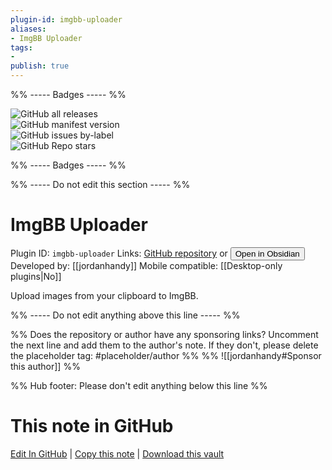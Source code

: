 ```yaml
---
plugin-id: imgbb-uploader
aliases:
- ImgBB Uploader
tags: 
- 
publish: true
---
```


%% ----- Badges ----- %%

![GitHub all releases](https://img.shields.io/github/downloads/jordanhandy/obsidian-imgbb-uploader/total?color=573E7A&logo=github&style=for-the-badge)   
![GitHub manifest version](https://img.shields.io/github/manifest-json/v/jordanhandy/obsidian-imgbb-uploader?color=573E7A&logo=github&style=for-the-badge)   
![GitHub issues by-label](https://img.shields.io/github/issues/jordanhandy/obsidian-imgbb-uploader/help%20wanted?color=573E7A&logo=github&style=for-the-badge)   
![GitHub Repo stars](https://img.shields.io/github/stars/jordanhandy/obsidian-imgbb-uploader?color=573E7A&logo=github&style=for-the-badge)

%% ----- Badges ----- %%

%% ----- Do not edit this section ----- %%

# ImgBB Uploader

Plugin ID: `imgbb-uploader`
Links: [GitHub repository](https://github.com/jordanhandy/obsidian-imgbb-uploader) or [<button id=HH>Open in Obsidian</button>](obsidian://show-plugin?id=imgbb-uploader)
Developed by: [[jordanhandy]]
Mobile compatible: [[Desktop-only plugins|No]]

Upload images from your clipboard to ImgBB.

%% ----- Do not edit anything above this line ----- %% 

%% Does the repository or author have any sponsoring links? Uncomment the next line and add them to the author's note. If they don't, please delete the placeholder tag: #placeholder/author %%
%% ![[jordanhandy#Sponsor this author]] %%

%% Hub footer: Please don't edit anything below this line %%

# This note in GitHub

<span class="git-footer">[Edit In GitHub](https://github.dev/obsidian-community/obsidian-hub/blob/main/02%20-%20Community%20Expansions/02.05%20All%20Community%20Expansions/Plugins/imgbb-uploader.md "git-hub-edit-note") | [Copy this note](https://raw.githubusercontent.com/obsidian-community/obsidian-hub/main/02%20-%20Community%20Expansions/02.05%20All%20Community%20Expansions/Plugins/imgbb-uploader.md "git-hub-copy-note") | [Download this vault](https://github.com/obsidian-community/obsidian-hub/archive/refs/heads/main.zip "git-hub-download-vault") </span>
